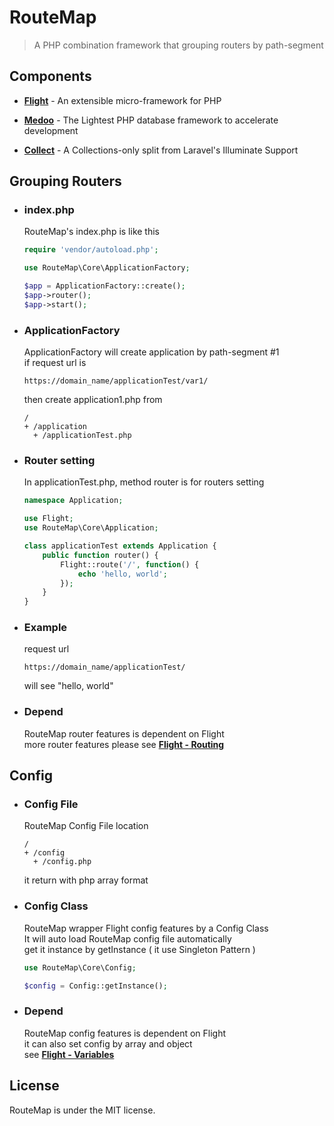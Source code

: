 
# RouteMap

 > A PHP combination framework that grouping routers by path-segment

## Components

* [**Flight**](http://flightphp.com) - An extensible micro-framework for PHP

* [**Medoo**](https://medoo.in) - The Lightest PHP database framework to accelerate development

* [**Collect**](https://github.com/tightenco/collect) - A Collections-only split from Laravel's Illuminate Support

## Grouping Routers

* ### index.php
  RouteMap's index.php is like this
  ```php
  require 'vendor/autoload.php';

  use RouteMap\Core\ApplicationFactory;

  $app = ApplicationFactory::create();
  $app->router();
  $app->start();
  ```

* ### ApplicationFactory
  ApplicationFactory will create application by path-segment #1  
  if request url is
  ```
  https://domain_name/applicationTest/var1/
  ```
  then create application1.php from
  ```
  /
  + /application
    + /applicationTest.php
  ```

* ### Router setting
  In applicationTest.php, method router is for routers setting
  ```php
  namespace Application;

  use Flight;
  use RouteMap\Core\Application;

  class applicationTest extends Application {
      public function router() {
          Flight::route('/', function() {
	          echo 'hello, world';
	      });
      }
  }
  ```

* ### Example
  request url
  ```
  https://domain_name/applicationTest/
  ```
  will see "hello, world"

* ### Depend
  RouteMap router features is dependent on Flight  
  more router features please see [**Flight - Routing**](http://flightphp.com/learn/#routing)

## Config
* ### Config File
  RouteMap Config File location
  ```
  /
  + /config
    + /config.php
  ```
  it return with php array format

* ### Config Class
  RouteMap wrapper Flight config features by a Config Class  
  It will auto load RouteMap config file automatically  
  get it instance by getInstance ( it use Singleton Pattern )
  ```php
  use RouteMap\Core\Config;
  
  $config = Config::getInstance();
  ```
* ### Depend
  RouteMap config features is dependent on Flight  
  it can also set config by array and object  
  see [**Flight - Variables**](http://flightphp.com/learn/#variables)

## License

RouteMap is under the MIT license.